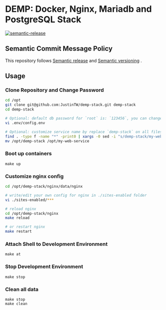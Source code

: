 # DEMP: Docker, Nginx, Mariadb and PostgreSQL Stack

[![semantic-release](https://img.shields.io/badge/%20%20%F0%9F%93%A6%F0%9F%9A%80-semantic--release-e10079.svg)](https://github.com/semantic-release/semantic-release)

## Semantic Commit Message Policy

This repository follows [Semantic release](https://github.com/semantic-release/semantic-release#how-does-it-work) and [Semantic versioning](http://semver.org) .

## Usage

### Clone Repository and Change Password

```bash
cd /opt
git clone git@github.com:JustinTW/demp-stack.git demp-stack
cd demp-stack

# Optional: default db password for `root` is: `123456`, you can change password in file: `.env/config.env`
vi .env/config.env

# Optional: customize service name by replace `demp-stack` on all files
find . -type f -name "*" -print0 | xargs -0 sed -i "s/demp-stack/my-web-service/g"
mv /opt/demp-stack /opt/my-web-service
```

### Boot up containers

```
make up
```

### Customize nginx config

```bash
cd /opt/demp-stack/nginx/data/nginx

# write/edit your own config for nginx in ./sites-enabled folder
vi ./sites-enabled/***

# reload nginx
cd /opt/demp-stack/nginx
make reload

# or restart nginx
make restart
```

### Attach Shell to Development Environment

```
make at
```

### Stop Development Environment

```
make stop
```

### Clean all data

```
make stop
make clean
```
